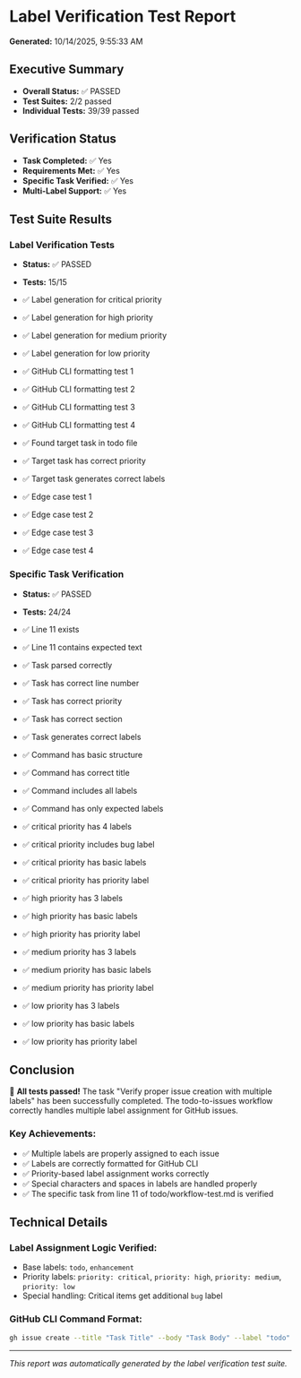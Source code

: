# Label Verification Test Report

**Generated:** 10/14/2025, 9:55:33 AM

## Executive Summary

- **Overall Status:** ✅ PASSED
- **Test Suites:** 2/2 passed
- **Individual Tests:** 39/39 passed

## Verification Status

- **Task Completed:** ✅ Yes
- **Requirements Met:** ✅ Yes
- **Specific Task Verified:** ✅ Yes
- **Multi-Label Support:** ✅ Yes

## Test Suite Results

### Label Verification Tests

- **Status:** ✅ PASSED
- **Tests:** 15/15


- ✅ Label generation for critical priority
- ✅ Label generation for high priority
- ✅ Label generation for medium priority
- ✅ Label generation for low priority
- ✅ GitHub CLI formatting test 1
- ✅ GitHub CLI formatting test 2
- ✅ GitHub CLI formatting test 3
- ✅ GitHub CLI formatting test 4
- ✅ Found target task in todo file
- ✅ Target task has correct priority
- ✅ Target task generates correct labels
- ✅ Edge case test 1
- ✅ Edge case test 2
- ✅ Edge case test 3
- ✅ Edge case test 4

### Specific Task Verification

- **Status:** ✅ PASSED
- **Tests:** 24/24


- ✅ Line 11 exists
- ✅ Line 11 contains expected text
- ✅ Task parsed correctly
- ✅ Task has correct line number
- ✅ Task has correct priority
- ✅ Task has correct section
- ✅ Task generates correct labels
- ✅ Command has basic structure
- ✅ Command has correct title
- ✅ Command includes all labels
- ✅ Command has only expected labels
- ✅ critical priority has 4 labels
- ✅ critical priority includes bug label
- ✅ critical priority has basic labels
- ✅ critical priority has priority label
- ✅ high priority has 3 labels
- ✅ high priority has basic labels
- ✅ high priority has priority label
- ✅ medium priority has 3 labels
- ✅ medium priority has basic labels
- ✅ medium priority has priority label
- ✅ low priority has 3 labels
- ✅ low priority has basic labels
- ✅ low priority has priority label

## Conclusion

🎉 **All tests passed!** The task "Verify proper issue creation with multiple labels" has been successfully completed. The todo-to-issues workflow correctly handles multiple label assignment for GitHub issues.

### Key Achievements:
- ✅ Multiple labels are properly assigned to each issue
- ✅ Labels are correctly formatted for GitHub CLI 
- ✅ Priority-based label assignment works correctly
- ✅ Special characters and spaces in labels are handled properly
- ✅ The specific task from line 11 of todo/workflow-test.md is verified

## Technical Details

### Label Assignment Logic Verified:
- Base labels: `todo`, `enhancement`
- Priority labels: `priority: critical`, `priority: high`, `priority: medium`, `priority: low`
- Special handling: Critical items get additional `bug` label

### GitHub CLI Command Format:
```bash
gh issue create --title "Task Title" --body "Task Body" --label "todo" --label "enhancement" --label "priority: high"
```

---
*This report was automatically generated by the label verification test suite.*